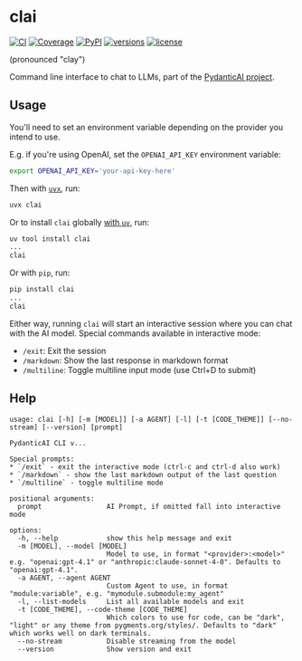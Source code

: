 # clai

[![CI](https://github.com/pydantic/pydantic-ai/actions/workflows/ci.yml/badge.svg?event=push)](https://github.com/pydantic/pydantic-ai/actions/workflows/ci.yml?query=branch%3Amain)
[![Coverage](https://coverage-badge.samuelcolvin.workers.dev/pydantic/pydantic-ai.svg)](https://coverage-badge.samuelcolvin.workers.dev/redirect/pydantic/pydantic-ai)
[![PyPI](https://img.shields.io/pypi/v/clai.svg)](https://pypi.python.org/pypi/clai)
[![versions](https://img.shields.io/pypi/pyversions/clai.svg)](https://github.com/pydantic/pydantic-ai)
[![license](https://img.shields.io/github/license/pydantic/pydantic-ai.svg?v)](https://github.com/pydantic/pydantic-ai/blob/main/LICENSE)

(pronounced "clay")

Command line interface to chat to LLMs, part of the [PydanticAI project](https://github.com/pydantic/pydantic-ai).

## Usage

<!-- Keep this in sync with docs/cli.md -->

You'll need to set an environment variable depending on the provider you intend to use.

E.g. if you're using OpenAI, set the `OPENAI_API_KEY` environment variable:

```bash
export OPENAI_API_KEY='your-api-key-here'
```

Then with [`uvx`](https://docs.astral.sh/uv/guides/tools/), run:

```bash
uvx clai
```

Or to install `clai` globally [with `uv`](https://docs.astral.sh/uv/guides/tools/#installing-tools), run:

```bash
uv tool install clai
...
clai
```

Or with `pip`, run:

```bash
pip install clai
...
clai
```

Either way, running `clai` will start an interactive session where you can chat with the AI model. Special commands available in interactive mode:

- `/exit`: Exit the session
- `/markdown`: Show the last response in markdown format
- `/multiline`: Toggle multiline input mode (use Ctrl+D to submit)

## Help

```
usage: clai [-h] [-m [MODEL]] [-a AGENT] [-l] [-t [CODE_THEME]] [--no-stream] [--version] [prompt]

PydanticAI CLI v...

Special prompts:
* `/exit` - exit the interactive mode (ctrl-c and ctrl-d also work)
* `/markdown` - show the last markdown output of the last question
* `/multiline` - toggle multiline mode

positional arguments:
  prompt                AI Prompt, if omitted fall into interactive mode

options:
  -h, --help            show this help message and exit
  -m [MODEL], --model [MODEL]
                        Model to use, in format "<provider>:<model>" e.g. "openai:gpt-4.1" or "anthropic:claude-sonnet-4-0". Defaults to "openai:gpt-4.1".
  -a AGENT, --agent AGENT
                        Custom Agent to use, in format "module:variable", e.g. "mymodule.submodule:my_agent"
  -l, --list-models     List all available models and exit
  -t [CODE_THEME], --code-theme [CODE_THEME]
                        Which colors to use for code, can be "dark", "light" or any theme from pygments.org/styles/. Defaults to "dark" which works well on dark terminals.
  --no-stream           Disable streaming from the model
  --version             Show version and exit
```
